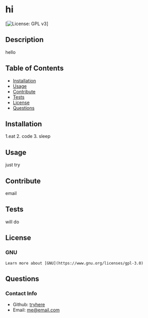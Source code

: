 # hi
  [![License: GPL v3](https://img.shields.io/badge/License-GPLv3-blue.svg)]

  ## Description
  hello

  ## Table of Contents
  - [Installation](#installation)
  - [Usage](#usage)
  - [Contribute](#contribute)
  - [Tests](#tests)
  - [License](#license)
  - [Questions](#questions)
  
  ## Installation
  1.eat 2. code 3. sleep

  ## Usage
  just try 

  ## Contribute
  email

  ## Tests
  will do

  ## License
  ### GNU
    Learn more about [GNU](https://www.gnu.org/licenses/gpl-3.0)

  ## Questions
  ### Contact Info
  * Github: [tryhere](https://github.com/tryhere)
  * Email: me@email.com
